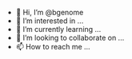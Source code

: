- 👋 Hi, I’m @bgenome
- 👀 I’m interested in ...
- 🌱 I’m currently learning ...
- 💞️ I’m looking to collaborate on ...
- 📫 How to reach me ...

<!---
bgenome/bgenome is a ✨ special ✨ repository because its `README.md` (this file) appears on your GitHub profile.
You can click the Preview link to take a look at your changes.
--->

